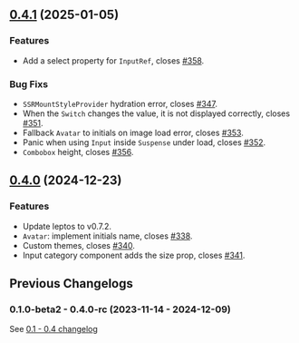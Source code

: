 ## [0.4.1](https://github.com/thaw-ui/thaw/compare/v0.4.0...v0.4.1) (2025-01-05)

### Features

* Add a select property for `InputRef`, closes [#358](https://github.com/thaw-ui/thaw/pull/358).

### Bug Fixs

* `SSRMountStyleProvider` hydration error, closes [#347](https://github.com/thaw-ui/thaw/pull/347).
* When the `Switch` changes the value, it is not displayed correctly, closes [#351](https://github.com/thaw-ui/thaw/pull/351).
* Fallback `Avatar` to initials on image load error, closes [#353](https://github.com/thaw-ui/thaw/pull/353).
* Panic when using `Input` inside `Suspense` under load, closes [#352](https://github.com/thaw-ui/thaw/pull/352).
* `Combobox` height, closes [#356](https://github.com/thaw-ui/thaw/pull/356).

## [0.4.0](https://github.com/thaw-ui/thaw/compare/v0.4.0-rc...v0.4.0) (2024-12-23)

### Features

- Update leptos to v0.7.2.
- `Avatar`: implement initials name, closes [#338](https://github.com/thaw-ui/thaw/pull/338).
- Custom themes, closes [#340](https://github.com/thaw-ui/thaw/pull/340).
- Input category component adds the size prop, closes [#341](https://github.com/thaw-ui/thaw/pull/341).

## Previous Changelogs

### 0.1.0-beta2 - 0.4.0-rc (2023-11-14 - 2024-12-09)

See [0.1 - 0.4 changelog](./changelog/CHANGELOG-0.1-0.4.md)
